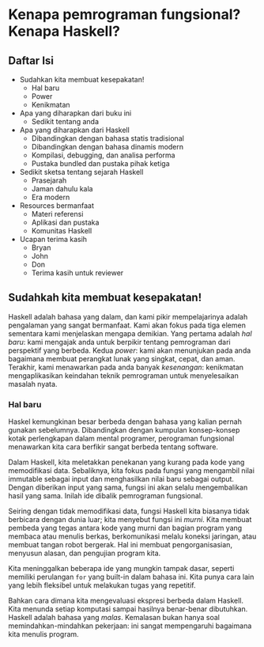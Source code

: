Kenapa pemrograman fungsional? Kenapa Haskell?
==============================================

Daftar Isi
----------

* Sudahkan kita membuat kesepakatan!
  * Hal baru
  * Power
  * Kenikmatan
* Apa yang diharapkan dari buku ini
  * Sedikit tentang anda
* Apa yang diharapkan dari Haskell
  * Dibandingkan dengan bahasa statis tradisional
  * Dibandingkan dengan bahasa dinamis modern
  * Kompilasi, debugging, dan analisa performa
  * Pustaka bundled dan pustaka pihak ketiga
* Sedikit sketsa tentang sejarah Haskell
  * Prasejarah
  * Jaman dahulu kala
  * Era modern
* Resources bermanfaat
  * Materi referensi
  * Aplikasi dan pustaka
  * Komunitas Haskell
* Ucapan terima kasih
  * Bryan
  * John
  * Don
  * Terima kasih untuk reviewer

Sudahkah kita membuat kesepakatan!
----------------------------------

Haskell adalah bahasa yang dalam, dan kami pikir mempelajarinya adalah pengalaman yang sangat bermanfaat.
Kami akan fokus pada tiga elemen sementara kami menjelaskan mengapa demikian.
Yang pertama adalah *hal baru*: kami mengajak anda untuk berpikir tentang pemrograman dari perspektif yang berbeda.
Kedua *power*: kami akan menunjukan pada anda bagaimana membuat perangkat lunak yang singkat, cepat, dan aman.
Terakhir, kami menawarkan pada anda banyak *kesenangan*: kenikmatan mengaplikasikan keindahan teknik pemrograman untuk menyelesaikan masalah nyata.

### Hal baru

Haskel kemungkinan besar berbeda dengan bahasa yang kalian pernah gunakan sebelumnya.
Dibandingkan dengan kumpulan konsep-konsep kotak perlengkapan dalam mental programer, perograman fungsional menawarkan kita cara berfikir sangat berbeda tentang software.

Dalam Haskell, kita meletakkan penekanan yang kurang pada kode yang memodifikasi data.
Sebaliknya, kita fokus pada fungsi yang mengambil nilai immutable sebagai input dan menghasilkan nilai baru sebagai output.
Dengan diberikan input yang sama, fungsi ini akan selalu mengembalikan hasil yang sama.
Inilah ide dibalik pemrograman fungsional.

Seiring dengan tidak memodifikasi data, fungsi Haskell kita biasanya tidak berbicara dengan dunia luar; kita menyebut fungsi ini *murni*.
Kita membuat pembeda yang tegas antara kode yang murni dan bagian program yang membaca atau menulis berkas, berkomunikasi melalu koneksi jaringan, atau membuat tangan robot bergerak.
Hal ini membuat pengorganisasian, menyusun alasan, dan pengujian program kita.

Kita meninggalkan beberapa ide yang mungkin tampak dasar, seperti memiliki perulangan `for` yang built-in dalam bahasa ini.
Kita punya cara lain yang lebih fleksibel untuk melakukan tugas yang repetitif.

Bahkan cara dimana kita mengevaluasi ekspresi berbeda dalam Haskell.
Kita menunda setiap komputasi sampai hasilnya benar-benar dibutuhkan.
Haskell adalah bahasa yang *malas*.
Kemalasan bukan hanya soal memindahkan-mindahkan pekerjaan: ini sangat mempengaruhi bagaimana kita menulis program.
